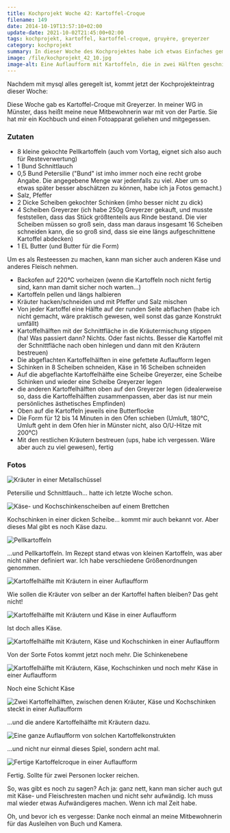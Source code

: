 ```yaml
---
title: Kochprojekt Woche 42: Kartoffel-Croque
filename: 149
date: 2014-10-19T13:57:10+02:00
update-date: 2021-10-02T21:45:00+02:00
tags: kochprojekt, kartoffel, kartoffel-croque, gruyère, greyerzer
category: kochprojekt
summary: In dieser Woche des Kochprojektes habe ich etwas Einfaches gemacht, und musste wieder mit seltsamen Dosierungsangaben kämpfen.
image: /file/kochprojekt_42_10.jpg
image-alt: Eine Auflaufform mit Kartoffeln, die in zwei Hälften geschnitten und wie ein Sandwich mit Schinken und Käse belegt sind
---
```

Nachdem mit mysql alles geregelt ist, kommt jetzt der Kochprojekteintrag dieser Woche:

Diese Woche gab es Kartoffel-Croque mit Greyerzer. In meiner WG in Münster, dass heißt meine neue Mitbewohnerin war mit von der Partie. Sie hat mir ein Kochbuch und einen Fotoapparat geliehen und mitgegessen.

### Zutaten

- 8 kleine gekochte Pellkartoffeln (auch vom Vortag, eignet sich also auch für Resteverwertung)
- 1 Bund Schnittlauch
- 0,5 Bund Petersilie ("Bund" ist imho immer noch eine recht grobe Angabe. Die angegebene Menge war jedenfalls zu viel. Aber um so etwas später besser abschätzen zu können, habe ich ja Fotos gemacht.)
- Salz, Pfeffer
- 2 Dicke Scheiben gekochter Schinken (imho besser nicht zu dick)
- 4 Scheiben Greyerzer (ich habe 250g Greyerzer gekauft, und musste feststellen, dass das Stück größtenteils aus Rinde bestand. Die vier Scheiben müssen so groß sein, dass man daraus insgesamt 16 Scheiben schneiden kann, die so groß sind, dass sie eine längs aufgeschnittene Kartoffel abdecken)
- 1 EL Butter (und Butter für die Form)

Um es als Resteessen zu machen, kann man sicher auch anderen Käse und anderes Fleisch nehmen.

- Backofen auf 220°C vorheizen (wenn die Kartoffeln noch nicht fertig sind, kann man damit sicher noch warten…)
- Kartoffeln pellen und längs halbieren
- Kräuter hacken/schneiden und mit Pfeffer und Salz mischen
- Von jeder Kartoffel eine Hälfte auf der runden Seite abflachen (habe ich nicht gemacht, wäre praktisch gewesen, weil sonst das ganze Konstrukt umfällt)
- Kartoffelhälften mit der Schnittfläche in die Kräutermischung stippen (ha! Was passiert dann? Nichts. Oder fast nichts. Besser die Kartoffel mit der Schnittfläche nach oben hinlegen und dann mit den Kräutern bestreuen)
- Die abgeflachten Kartoffelhälften in eine gefettete Auflaufform legen
- Schinken in 8 Scheiben schneiden, Käse in 16 Scheiben schneiden
- Auf die abgeflachte Kartoffelhälfte eine Scheibe Greyerzer, eine Scheibe Schinken und wieder eine Scheibe Greyerzer legen
- die anderen Kartoffelhälften oben auf den Greyerzer legen (idealerweise so, dass die Kartoffelhälften zusammenpassen, aber das ist nur mein persönliches ästhetisches Empfinden)
- Oben auf die Kartoffeln jeweils eine Butterflocke
- Die Form für 12 bis 14 Minuten in den Ofen schieben (Umluft, 180°C, Umluft geht in dem Ofen hier in Münster nicht, also O/U-Hitze mit 200°C)
- Mit den restlichen Kräutern bestreuen (ups, habe ich vergessen. Wäre aber auch zu viel gewesen), fertig

### Fotos

![Kräuter in einer Metallschüssel](/file/kochprojekt_42_01.jpg)

Petersilie und Schnittlauch… hatte ich letzte Woche schon.

![Käse- und Kochschinkenscheiben auf einem Brettchen](/file/kochprojekt_42_02.jpg)

Kochschinken in einer dicken Scheibe… kommt mir auch bekannt vor. Aber dieses Mal gibt es noch Käse dazu.

![Pellkartoffeln](/file/kochprojekt_42_03.jpg)

…und Pellkartoffeln. Im Rezept stand etwas von kleinen Kartoffeln, was aber nicht näher definiert war. Ich habe verschiedene Größenordnungen genommen.

![Kartoffelhälfte mit Kräutern in einer Auflaufform](/file/kochprojekt_42_04.jpg)

Wie sollen die Kräuter von selber an der Kartoffel haften bleiben? Das geht nicht!

![Kartoffelhälfte mit Kräutern und Käse in einer Auflaufform](/file/kochprojekt_42_05.jpg)

Ist doch alles Käse.

![Kartoffelhälfte mit Kräutern, Käse und Kochschinken in einer Auflaufform](/file/kochprojekt_42_06.jpg)

Von der Sorte Fotos kommt jetzt noch mehr. Die Schinkenebene

![Kartoffelhälfte mit Kräutern, Käse, Kochschinken und noch mehr Käse in einer Auflaufform](/file/kochprojekt_42_07.jpg)

Noch eine Schicht Käse

![Zwei Kartoffelhälften, zwischen denen Kräuter, Käse und Kochschinken steckt in einer Auflaufform](/file/kochprojekt_42_08.jpg)

…und die andere Kartoffelhälfte mit Kräutern dazu.

![Eine ganze Auflaufform von solchen Kartoffelkonstrukten](/file/kochprojekt_42_09.jpg)

…und nicht nur einmal dieses Spiel, sondern acht mal.

![Fertige Kartoffelcroque in einer Auflaufform](/file/kochprojekt_42_10.jpg)

Fertig. Sollte für zwei Personen locker reichen.

So, was gibt es noch zu sagen? Ach ja: ganz nett, kann man sicher auch gut mit Käse- und Fleischresten machen und nicht sehr aufwändig. Ich muss mal wieder etwas Aufwändigeres machen. Wenn ich mal Zeit habe.

Oh, und bevor ich es vergesse: Danke noch einmal an meine Mitbewohnerin für das Ausleihen von Buch und Kamera.
